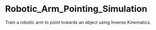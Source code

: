# Robotic_Arm_Pointing_Simulation
Train a robotic arm to point towards an object using Inverse Kinematics.

